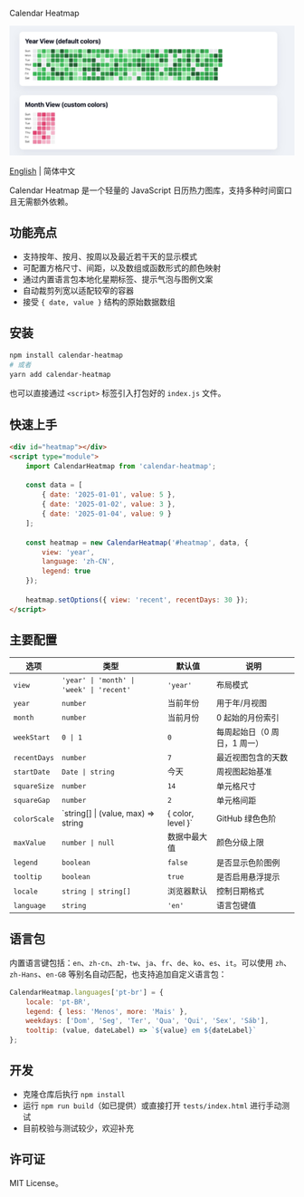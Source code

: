 Calendar Heatmap

![Calendar Heatmap 截图](./Screenshot.jpeg)

[English](https://github.com/hunter-ji/calendar-heatmap#calendar-heatmap)  | 简体中文

Calendar Heatmap 是一个轻量的 JavaScript 日历热力图库，支持多种时间窗口且无需额外依赖。

## 功能亮点
- 支持按年、按月、按周以及最近若干天的显示模式
- 可配置方格尺寸、间距，以及数组或函数形式的颜色映射
- 通过内置语言包本地化星期标签、提示气泡与图例文案
- 自动裁剪列宽以适配较窄的容器
- 接受 `{ date, value }` 结构的原始数据数组

## 安装
```bash
npm install calendar-heatmap
# 或者
yarn add calendar-heatmap
```

也可以直接通过 `<script>` 标签引入打包好的 `index.js` 文件。

## 快速上手
```html
<div id="heatmap"></div>
<script type="module">
	import CalendarHeatmap from 'calendar-heatmap';

	const data = [
		{ date: '2025-01-01', value: 5 },
		{ date: '2025-01-02', value: 3 },
		{ date: '2025-01-04', value: 9 }
	];

	const heatmap = new CalendarHeatmap('#heatmap', data, {
		view: 'year',
		language: 'zh-CN',
		legend: true
	});

	heatmap.setOptions({ view: 'recent', recentDays: 30 });
</script>
```

## 主要配置
| 选项 | 类型 | 默认值 | 说明 |
| --- | --- | --- | --- |
| `view` | `'year' \| 'month' \| 'week' \| 'recent'` | `'year'` | 布局模式 |
| `year` | `number` | 当前年份 | 用于年/月视图 |
| `month` | `number` | 当前月份 | 0 起始的月份索引 |
| `weekStart` | `0 \| 1` | `0` | 每周起始日（0 周日，1 周一）|
| `recentDays` | `number` | `7` | 最近视图包含的天数 |
| `startDate` | `Date \| string` | 今天 | 周视图起始基准 |
| `squareSize` | `number` | `14` | 单元格尺寸 |
| `squareGap` | `number` | `2` | 单元格间距 |
| `colorScale` | `string[] \| (value, max) => string | { color, level }` | GitHub 绿色色阶 | 控制颜色映射 |
| `maxValue` | `number \| null` | 数据中最大值 | 颜色分级上限 |
| `legend` | `boolean` | `false` | 是否显示色阶图例 |
| `tooltip` | `boolean` | `true` | 是否启用悬浮提示 |
| `locale` | `string \| string[]` | 浏览器默认 | 控制日期格式 |
| `language` | `string` | `'en'` | 语言包键值 |

## 语言包
内置语言键包括：`en`、`zh-cn`、`zh-tw`、`ja`、`fr`、`de`、`ko`、`es`、`it`。可以使用 `zh`、`zh-Hans`、`en-GB` 等别名自动匹配，也支持追加自定义语言包：

```js
CalendarHeatmap.languages['pt-br'] = {
	locale: 'pt-BR',
	legend: { less: 'Menos', more: 'Mais' },
	weekdays: ['Dom', 'Seg', 'Ter', 'Qua', 'Qui', 'Sex', 'Sáb'],
	tooltip: (value, dateLabel) => `${value} em ${dateLabel}`
};
```

## 开发
- 克隆仓库后执行 `npm install`
- 运行 `npm run build`（如已提供）或直接打开 `tests/index.html` 进行手动测试
- 目前校验与测试较少，欢迎补充

## 许可证
MIT License。